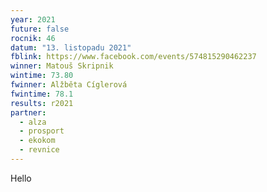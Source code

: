 ```yaml
---
year: 2021
future: false
rocnik: 46
datum: "13. listopadu 2021"
fblink: https://www.facebook.com/events/574815290462237
winner: Matouš Skripnik
wintime: 73.80
fwinner: Alžběta Cíglerová
fwintime: 78.1
results: r2021
partner:
  - alza
  - prosport
  - ekokom
  - revnice
---
```

Hello